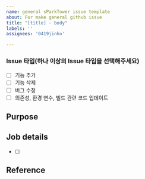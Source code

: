 ```yaml
---
name: general sParkTower issue template
about: For make general github issue
title: "[title] - body"
labels: ''
assignees: '0419jinho'

---
```


### Issue 타입(하나 이상의 Issue 타입을 선택해주세요)
- [ ] 기능 추가
- [ ] 기능 삭제
- [ ] 버그 수정
- [ ] 의존성, 환경 변수, 빌드 관련 코드 업데이트

## Purpose
>
## Job details
- [ ]
## Reference
